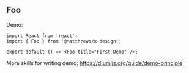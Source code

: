 ## Foo

Demo:

```tsx
import React from 'react';
import { Foo } from '@Matthrews/x-design';

export default () => <Foo title="First Demo" />;
```

More skills for writing demo: https://d.umijs.org/guide/demo-principle
